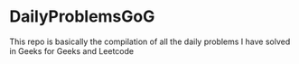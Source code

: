 # DailyProblemsGoG
This repo is basically the compilation of all the daily problems I have solved in Geeks for Geeks and Leetcode

